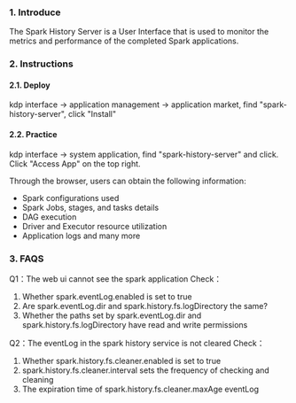 ### 1. Introduce

The Spark History Server is a User Interface that is used to monitor the metrics and performance of the completed Spark applications.

### 2. Instructions

#### 2.1. Deploy

kdp interface -> application management -> application market, find "spark-history-server", click "Install"

#### 2.2. Practice

kdp interface -> system application, find "spark-history-server" and click. Click "Access App" on the top right.

Through the browser, users can obtain the following information:
- Spark configurations used
- Spark Jobs, stages, and tasks details
- DAG execution
- Driver and Executor resource utilization
- Application logs and many more

### 3. FAQS
Q1：The web ui cannot see the spark application
Check：
1. Whether spark.eventLog.enabled is set to true
2. Are spark.eventLog.dir and spark.history.fs.logDirectory the same?
3. Whether the paths set by spark.eventLog.dir and spark.history.fs.logDirectory have read and write permissions

Q2：The eventLog in the spark history service is not cleared
Check：
1. Whether spark.history.fs.cleaner.enabled is set to true
2. spark.history.fs.cleaner.interval sets the frequency of checking and cleaning
3. The expiration time of spark.history.fs.cleaner.maxAge eventLog

